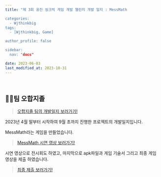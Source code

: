 ```yaml
---
title: "제 3회 웅진 씽크빅 게임 개발 챌린지 개발 일지 : MessMath

categories:
  - Wjthinkbig
tags:
  - [Wjthinkbig, Game]

author_profile: false

sidebar:
  nav: "docs"

date: 2023-06-03
last_modified_at: 2023-10-31
---
```



<br>

## 🙇‍♀️팀 오합지졸

> [오합지졸 팀의 개발일지 보러가기!](https://marsh-edam-852.notion.site/1ab2eedbcbbb4460875e48d1cc42ee07?pvs=4)

2023년 4월 말부터 시작하여 9월 초까지 진행한 프로젝트의 개발일지입니다.

MessMath라는 게임을 만들었습니다. 

 > [MessMath 시연 영상 보러가기!](https://marsh-edam-852.notion.site/MessMath-69384dc0c546470ca40b58fa8a107517?pvs=4)

시연 영상으로 전시회도 하였고, 마지막으로 apk파일과 게임 기술서 그리고 최종 게임 영상을 제출 하였습니다.

> [최종 제출 보러가기!](https://marsh-edam-852.notion.site/Zip-6f4b3254bfef43789607777e3171419b?pvs=4)
